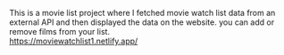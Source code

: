 This is a movie list project where I fetched movie watch list data from an external API and then displayed the data on the website. you can add or remove films from your list.  
  https://moviewatchlist1.netlify.app/     
 
